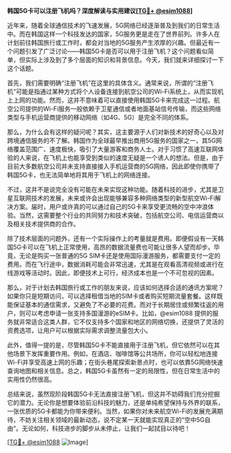 **韩国5G卡可以注册飞机吗？深度解读与实用建议[[TG💪+ @esim1088](https://t.me/s/esim1088)]**

近年来，随着全球通信技术的飞速发展，5G网络已经逐渐普及到我们的日常生活中。而在韩国这样一个科技发达的国家，5G服务更是走在了世界前列。许多人在计划前往韩国旅行或工作时，都会对当地的5G服务产生浓厚的兴趣。但最近有一个问题引发了广泛讨论——韩国5G卡是否可以用于注册飞机？这个问题看似简单，但实际上涉及到了多个层面的知识和背景信息。今天，我们就来详细探讨一下这个话题。

首先，我们需要明确“注册飞机”在这里的具体含义。通常来说，所谓的“注册飞机”可能是指通过某种方式将个人设备连接到航空公司的Wi-Fi系统上，从而实现机上上网的功能。然而，这并不意味着可以直接使用韩国5G卡来完成这一过程。航空公司提供的Wi-Fi服务一般依赖于卫星通信或者地面基站信号传输，而这些网络类型与手机运营商提供的移动网络（如4G、5G）是完全不同的体系。

那么，为什么会有这样的疑问呢？其实，这主要源于人们对新技术的好奇心以及对跨境通信服务的不了解。韩国作为全球最早推出商用5G服务的国家之一，其5G网络覆盖范围广、速度极快，吸引了大量游客和商务人士。对于习惯了高速互联网体验的人来说，在飞机上也能享受到类似的速度无疑是一个诱人的想法。但是，由于目前大多数航空公司并未支持直接接入手机运营商的5G网络，因此即使你携带了韩国5G卡，也无法简单地将其用于飞机上的网络连接。

不过，这并不是说完全没有可能在未来实现这种功能。随着科技的进步，尤其是卫星互联网技术的发展，未来或许会出现能够兼容多种网络类型的新型航空Wi-Fi解决方案。届时，用户或许真的可以通过自己的5G卡来享受更流畅的空中冲浪体验。当然，这需要整个行业的共同努力和技术突破，包括航空公司、电信运营商以及相关技术提供商的合作。

除了技术层面的问题外，还有一个实际操作上的考量就是费用。即便假设有一天韩国5G卡可以在飞机上正常使用，高昂的数据流量费也可能让很多人望而却步。毕竟，无论是购买一张普通的5G SIM卡还是使用国际漫游服务，都需要支付一定的费用。而在飞行途中，数据消耗可能会非常迅速，尤其是在观看高清视频或进行在线游戏等活动时。因此，即便技术上可行，经济成本也是一个不可忽视的因素。

那么，对于计划去韩国旅行或工作的朋友来说，应该如何选择合适的通讯方案呢？如果你只是短期访问，可以选择租借当地的SIM卡或者购买短期流量套餐。这样既能保证基本的通信需求，又避免了不必要的花费。而对于长期居住或频繁往返的用户，则可以考虑申请一张支持多国漫游的eSIM卡。比如，@esim1088 提供的服务就非常适合这类人群，它不仅支持多个国家和地区的网络切换，还提供了灵活的资费选项，让用户可以根据实际需求调整流量包大小。

此外，值得一提的是，尽管韩国5G卡不能直接用于注册飞机，但它依然可以在其他场景下发挥重要作用。例如，在酒店、咖啡馆等公共场所，你可以轻松地连接Wi-Fi并享受高速上网的乐趣；在街头巷尾探索新景点时，也可以依靠5G网络快速查询地图和相关信息。总之，韩国5G卡虽然有一定的局限性，但在日常生活中的实用性仍然很高。

总结来说，虽然现阶段韩国5G卡无法直接注册飞机，但这并不妨碍我们充分挖掘它的潜力。无论你是想要体验前沿科技的魅力，还是单纯希望保持与外界的联系，一张优质的5G卡都能为你带来便利。当然，如果你对未来航空Wi-Fi的发展充满期待，不妨关注相关领域的最新动态，说不定某一天就能实现真正的“空中5G自由”。无论如何，科技进步的脚步从未停止，让我们一起拭目以待吧！

[[TG💪+ @esim1088](https://t.me/s/esim1088) ![Image](https://i.postimg.cc/4NQfJmqS/Snipaste-2025-05-13-00-14-12.png)]